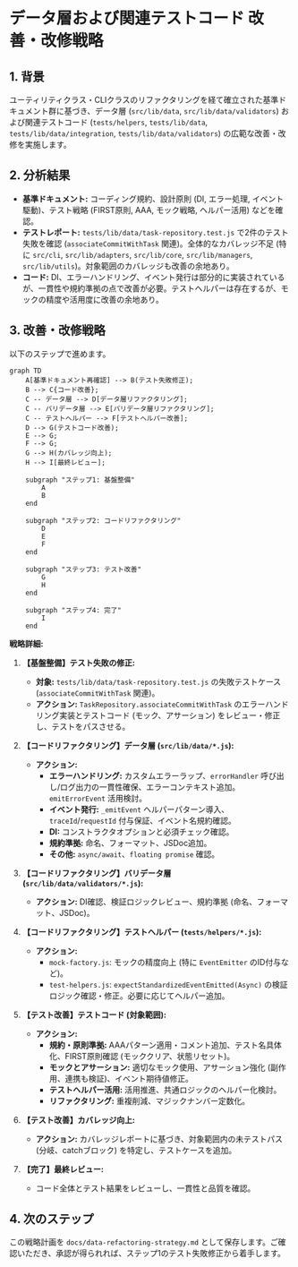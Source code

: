 # データ層および関連テストコード 改善・改修戦略

## 1. 背景

ユーティリティクラス・CLIクラスのリファクタリングを経て確立された基準ドキュメント群に基づき、データ層 (`src/lib/data`, `src/lib/data/validators`) および関連テストコード (`tests/helpers`, `tests/lib/data`, `tests/lib/data/integration`, `tests/lib/data/validators`) の広範な改善・改修を実施します。

## 2. 分析結果

*   **基準ドキュメント:** コーディング規約、設計原則 (DI, エラー処理, イベント駆動)、テスト戦略 (FIRST原則, AAA, モック戦略, ヘルパー活用) などを確認。
*   **テストレポート:** `tests/lib/data/task-repository.test.js` で2件のテスト失敗を確認 (`associateCommitWithTask` 関連)。全体的なカバレッジ不足 (特に `src/cli`, `src/lib/adapters`, `src/lib/core`, `src/lib/managers`, `src/lib/utils`)。対象範囲のカバレッジも改善の余地あり。
*   **コード:** DI、エラーハンドリング、イベント発行は部分的に実装されているが、一貫性や規約準拠の点で改善が必要。テストヘルパーは存在するが、モックの精度や活用度に改善の余地あり。

## 3. 改善・改修戦略

以下のステップで進めます。

```mermaid
graph TD
    A[基準ドキュメント再確認] --> B(テスト失敗修正);
    B --> C{コード改善};
    C -- データ層 --> D[データ層リファクタリング];
    C -- バリデータ層 --> E[バリデータ層リファクタリング];
    C -- テストヘルパー --> F[テストヘルパー改善];
    D --> G(テストコード改善);
    E --> G;
    F --> G;
    G --> H(カバレッジ向上);
    H --> I[最終レビュー];

    subgraph "ステップ1: 基盤整備"
        A
        B
    end

    subgraph "ステップ2: コードリファクタリング"
        D
        E
        F
    end

    subgraph "ステップ3: テスト改善"
        G
        H
    end

    subgraph "ステップ4: 完了"
        I
    end
```

**戦略詳細:**

1.  **【基盤整備】テスト失敗の修正:**
    *   **対象:** `tests/lib/data/task-repository.test.js` の失敗テストケース (`associateCommitWithTask` 関連)。
    *   **アクション:** `TaskRepository.associateCommitWithTask` のエラーハンドリング実装とテストコード (モック、アサーション) をレビュー・修正し、テストをパスさせる。

2.  **【コードリファクタリング】データ層 (`src/lib/data/*.js`):**
    *   **アクション:**
        *   **エラーハンドリング:** カスタムエラーラップ、`errorHandler` 呼び出し/ログ出力の一貫性確保、エラーコンテキスト追加。`emitErrorEvent` 活用検討。
        *   **イベント発行:** `_emitEvent` ヘルパーパターン導入、`traceId`/`requestId` 付与保証、イベント名規約確認。
        *   **DI:** コンストラクタオプションと必須チェック確認。
        *   **規約準拠:** 命名、フォーマット、JSDoc追加。
        *   **その他:** `async/await`、`floating promise` 確認。

3.  **【コードリファクタリング】バリデータ層 (`src/lib/data/validators/*.js`):**
    *   **アクション:** DI確認、検証ロジックレビュー、規約準拠 (命名、フォーマット、JSDoc)。

4.  **【コードリファクタリング】テストヘルパー (`tests/helpers/*.js`):**
    *   **アクション:**
        *   `mock-factory.js`: モックの精度向上 (特に `EventEmitter` のID付与など)。
        *   `test-helpers.js`: `expectStandardizedEventEmitted(Async)` の検証ロジック確認・修正。必要に応じてヘルパー追加。

5.  **【テスト改善】テストコード (対象範囲):**
    *   **アクション:**
        *   **規約・原則準拠:** AAAパターン適用・コメント追加、テスト名具体化、FIRST原則確認 (モッククリア、状態リセット)。
        *   **モックとアサーション:** 適切なモック使用、アサーション強化 (副作用、連携も検証)、イベント期待値修正。
        *   **テストヘルパー活用:** 活用推進、共通ロジックのヘルパー化検討。
        *   **リファクタリング:** 重複削減、マジックナンバー定数化。

6.  **【テスト改善】カバレッジ向上:**
    *   **アクション:** カバレッジレポートに基づき、対象範囲内の未テストパス (分岐、catchブロック) を特定し、テストケースを追加。

7.  **【完了】最終レビュー:**
    *   コード全体とテスト結果をレビューし、一貫性と品質を確認。

## 4. 次のステップ

この戦略計画を `docs/data-refactoring-strategy.md` として保存します。ご確認いただき、承認が得られれば、ステップ1のテスト失敗修正から着手します。